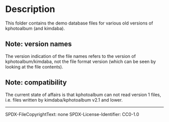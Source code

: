 Description
===========

This folder contains the demo database files for various old versions of
kphotoalbum (and kimdaba).


## Note: version names

The version indication of the file names refers to the version of
kphotoalbum/kimdaba, not the file format version (which can be seen by looking
at the file contents).

## Note: compatibility

The current state of affairs is that kphotoalbum can not read version 1 files,
i.e. files written by kimdaba/kphotoalbum v2.1 and lower.

----
SPDX-FileCopyrightText: none
SPDX-License-Identifier: CC0-1.0
